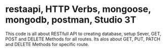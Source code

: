 # restaapi, HTTP Verbs, mongoose, mongodb, postman, Studio 3T
This code is all about RESTfull API to creating database, setup Sever, GET, POST and DELETE Methods for all routes. Its alos about GET, PUT, PATCH and DELETE Methods for specific route. 
